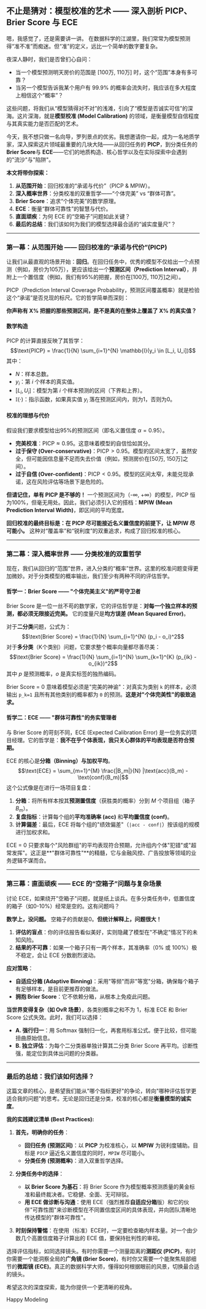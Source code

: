 
## **不止是猜对：模型校准的艺术 —— 深入剖析 PICP、Brier Score 与 ECE**
嗯，我感觉了，还是需要讲一讲。
在数据科学的江湖里，我们常常为模型预测得“准不准”而痴迷。但“准”的定义，远比一个简单的数字要复杂。

夜深人静时，我们是否曾扪心自问：
*   当一个模型预测明天房价的范围是 [100万, 110万] 时，这个“范围”本身有多可靠？
*   当另一个模型告诉我某个用户有 99.9% 的概率会流失时，我应该在多大程度上相信这个“概率”？

这些问题，将我们从“模型猜得对不对”的浅滩，引向了“模型是否诚实可信”的深海。这片深海，就是**模型校准 (Model Calibration)** 的领域，是衡量模型自信程度与其真实能力是否匹配的艺术。

今天，我不想只做一名向导，罗列景点的优劣。我想邀请你一起，成为一名地质学家，深入探索这片领域最重要的几块大陆——从回归任务的 **PICP**，到分类任务的 **Brier Score**与 **ECE**——它们的地质构造、核心哲学以及在实际探索中会遇到的"流沙"与"陷阱"。

**本文将带你探索：**
1.  **从范围开始**：回归校准的“承诺与代价”（PICP & MPIW）。
2.  **深入概率世界**：分类校准的双重哲学——“个体完美” vs “群体可靠”。
3.  **Brier Score**：追求“个体完美”的数学原理。
4.  **ECE**：衡量“群体可靠性”的智慧与代价。
5.  **直面顽疾**：为何 ECE 的“空箱子”问题如此关键？
6.  **最后的总结**：我们该如何为我们的模型选择最合适的“诚实度量尺”？

---

### **第一幕：从范围开始 —— 回归校准的“承诺与代价”(PICP)**

让我们从最直观的场景开始：**回归**。在回归任务中，优秀的模型不仅给出一个点预测（例如，房价为105万），更应该给出一个**预测区间（Prediction Interval）**，并附上一个置信度（例如，我们有95%的把握，房价在[100万, 110万]之间）。

PICP（Prediction Interval Coverage Probability，预测区间覆盖概率）就是检验这个“承诺”是否兑现的标尺。它的哲学简单而深刻：

**你声称有 X% 把握的那些预测区间，是不是真的在整体上覆盖了 X% 的真实值？**

#### **数学构造**

PICP 的计算直接反映了其哲学：
$$\text{PICP} = \frac{1}{N} \sum_{i=1}^{N} \mathbb{I}(y_i \in [L_i, U_i])$$
其中：
*   $N$：样本总数。
*   $y_i$：第 $i$ 个样本的真实值。
*   $[L_i, U_i]$：模型为第 $i$ 个样本预测的区间（下界和上界）。
*   $\mathbb{I}(\cdot)$：指示函数，如果真实值 $y_i$ 落在预测区间内，则为1，否则为0。

#### **校准的理想与代价**

假设我们要求模型给出95%的预测区间（即名义置信度 $\alpha = 0.95$）。
*   **完美校准**：$\text{PICP} \approx 0.95$。这意味着模型的自信恰如其分。
*   **过于保守 (Over-conservative)**：$\text{PICP} > 0.95$。模型的区间太宽了，虽然安全，但可能因信息量不足而失去价值（例如，预测房价在[50万, 150万]之间）。
*   **过于自信 (Over-confident)**：$\text{PICP} < 0.95$。模型的区间太窄，未能兑现承诺，这在风险评估等场景下是危险的。

**但请记住，单有 PICP 是不够的！** 一个预测区间为（-∞, +∞）的模型，PICP 恒为100%，但毫无用处。因此，我们必须引入它的搭档：**MPIW (Mean Prediction Interval Width)**，即区间的平均宽度。

**回归校准的最终目标是：在 PICP 尽可能接近名义置信度的前提下，让 MPIW 尽可能小。** 这种对“覆盖率”和“锐利度”的双重追求，构成了回归校准的核心。

---

### **第二幕：深入概率世界 —— 分类校准的双重哲学**

现在，我们从回归的“范围”世界，进入分类的“概率”世界。这里的校准问题变得更加微妙。对于分类模型的概率输出，我们至少有两种不同的评估哲学。

#### **哲学一：Brier Score —— "个体完美主义"的严苛守卫者**

Brier Score 是一位一丝不苟的数学家，它的评估哲学是：**对每一个独立样本的预测，都必须无限接近完美。** 它的度量尺是**均方误差 (Mean Squared Error)**。

对于**二分类**问题，公式为：
$$\text{Brier Score} = \frac{1}{N} \sum_{i=1}^{N} (p_i - o_i)^2$$
对于**多分类**（K个类别）问题，它要求整个概率向量都尽善尽美：
$$\text{Brier Score} = \frac{1}{N} \sum_{i=1}^{N} \sum_{k=1}^{K} (p_{ik} - o_{ik})^2$$
其中 $p$ 是预测概率，$o$ 是真实标签的独热编码。

Brier Score = 0 意味着模型必须是"完美的神谕"：对真实为类别 `k` 的样本，必须输出 `p_k=1` 且所有其他类别的概率都为 `0` 的预测。**这是对"个体完美性"的极致追求。**

#### **哲学二：ECE —— "群体可靠性"的务实管理者**

与 Brier Score 的苛刻不同，ECE (Expected Calibration Error) 是一位务实的项目经理。它的哲学是：**我不在乎个体表现，我只关心群体的平均表现是否符合预期。**

ECE 的核心是**分箱（Binning）**与**加权平均**。
$$\text{ECE} = \sum_{m=1}^{M} \frac{|B_m|}{N} |\text{acc}(B_m) - \text{conf}(B_m)|$$
这个公式像是在进行一场项目复盘：
1.  **分箱**：将所有样本按其**预测置信度**（获胜类的概率）分到 $M$ 个项目组（箱子 $B_m$）。
2.  **复盘指标**：计算每个组的**平均准确率 (acc)** 和**平均置信度 (conf)**。
3.  **计算偏差**：最后，ECE 将每个组的"绩效偏差"（`|acc - conf|`）按该组的规模进行加权求和。

ECE = 0 只要求每个"风险群组"的平均表现符合预期，允许组内个体"犯错"或"超常发挥"。这正是**"群体可靠性"**的精髓，它与金融风控、广告投放等领域的业务逻辑不谋而合。

---

### **第三幕：直面顽疾 —— ECE 的“空箱子”问题与复杂场景**

讨论 ECE，如果绕开"空箱子"问题，就是纸上谈兵。在多分类任务中，低置信度的箱子（如0-10%）经常是空的。这有问题吗？

**数学上，没问题。** 空箱子的贡献是0。**但统计解释上，问题很大！**

1.  **评估的盲点**：你的评估报告看似美好，实则隐藏了模型在"不确定"情况下的未知风险。
2.  **结果的不可靠**：如果一个箱子只有一两个样本，其准确率（0% 或 100%）极不稳定，会让 ECE 分数剧烈波动。

**应对策略**：
*   **自适应分箱 (Adaptive Binning)**：采用"等频"而非"等宽"分箱，确保每个箱子有足够样本，是目前更推荐的做法。
*   **拥抱 Brier Score**：它不依赖分箱，从根本上免疫此问题。

**当世界变得复杂（如 OvR 场景）**，各类别概率之和不为 1，标准 ECE 和 Brier Score 公式失效。此时，我们可以选择：
*   **A. 强行归一**：用 Softmax 强制归一化，再套用标准公式。便于比较，但可能扭曲原始信息。
*   **B. 独立评估**：为每个二分类器单独计算其二分类 Brier Score 再平均。诊断性强，能定位到具体出问题的分类器。

---

### **最后的总结：我们该如何选择？**

这篇文章的核心，是希望我们能从"哪个指标更好"的争论，转向"哪种评估哲学更适合我的问题"的思考。无论是回归还是分类，校准的核心都是**衡量模型的诚实度**。

**我的实践建议清单 (Best Practices):**

1.  **首先，明确你的任务**：
    *   **回归任务 (预测区间)**：以 **PICP** 为校准核心，以 **MPIW** 为锐利度辅助。目标是 `PICP` 逼近名义置信度的同时，`MPIW` 尽可能小。
    *   **分类任务 (预测概率)**：进入双重哲学选择。

2.  **分类任务中的选择**：
    *   **以 Brier Score 为基石**：将 Brier Score 作为模型概率预测质量的黄金标准和最终裁决者。它稳健、全面、无可辩驳。
    *   **用 ECE 做诊断与沟通**：使用 ECE（强烈推荐**自适应分箱**版）和它的伙伴"可靠性图"来诊断模型在不同置信度区间的具体表现，并向团队清晰地传达模型的"群体可靠性"。

3.  **时刻保持警惕**：在使用（标准）ECE时，一定要检查箱内样本量。对一个由少数几个高置信度箱子计算出的 ECE 值，要保持批判性的审视。

选择评估指标，如同选择镜头。有时你需要一个测量距离的**测距仪 (PICP)**，有时你需要一个能洞察全局的**广角镜 (Brier Score)**，有时你又需要一个能聚焦局部细节的**微距镜 (ECE)**。真正的数据科学大师，懂得如何根据眼前的风景，切换最合适的镜头。

希望这次的深度探索，能为你提供一个更清晰的视角。

Happy Modeling